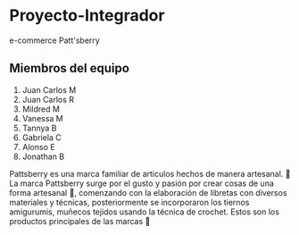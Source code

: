 # Proyecto-Integrador
e-commerce Patt'sberry
## Miembros del equipo
1. Juan Carlos M
2. Juan Carlos R
3. Mildred M
4. Vanessa M
5. Tannya B
6. Gabriela C
7. Alonso E
8. Jonathan B


Pattsberry es una marca familiar de articulos hechos de manera artesanal. :thinking:
La marca Pattsberry surge por el gusto y pasión por crear cosas de una forma artesanal :blue_heart:, 
comenzando con la elaboración de libretas con diversos materiales y técnicas, posteriormente se incorporaron los tiernos amigurumis, muñecos tejidos usando la técnica de crochet. Estos son los productos principales de las marcas :slightly_smiling_face:

